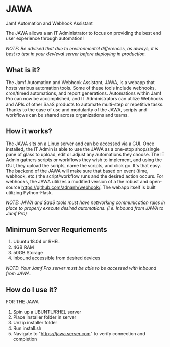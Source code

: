 # JAWA 
Jamf Automation and Webhook Assistant

The JAWA allows a an IT Administrator to focus on providing the best end user experience through automation!

*NOTE: Be advised that due to environmental differences, as always, it is best to test in your dev/eval server before deploying in production.*

## What is it?

The Jamf Automation and Webhook Assistant, JAWA, is a webapp that hosts various automation tools. Some of these tools include webhooks, cron/timed automations, and report generations.  Automations within Jamf Pro can now be accomplished, and IT Administrators can utilize Webhooks and APIs of other SaaS products to automate multi-step or repetitive tasks.  Thanks to the ease of use and modularity of the JAWA, scripts and workflows can be shared across organizations and teams.

## How it works?

The JAWA sits on a Linux server and can be accessed via a GUI. Once installed, the IT Admin is able to use the JAWA as a one-stop shop/single pane of glass to upload, edit or adjust any automations they choose. The IT Admin gathers scripts or workflows they wish to implement, and using the GUI, they upload the scripts, name the scripts, and click go. It's that easy. The backend of the JAWA will make sure that based on event (time, webhook, etc.) the script/workflow runs and the desired action occurs. For webhooks, the JAWA utilizes a modified version of a the robust and open-source https://github.com/adnanh/webhook/. The webapp itself is built utilizing Python-Flask.

*NOTE: JAWA and SaaS tools must have networking communication rules in place to properly execute desired automations. (i.e. Inbound from JAWA to Jamf Pro)*


## Minimum Server Requriements
1. Ubuntu 18.04 or RHEL
2. 4GB RAM
3. 50GB Storage
4. Inbound accessible from desired devices

*NOTE: Your Jamf Pro server must be able to be accessed with inbound from JAWA.*


## How do I use it?
FOR THE JAWA
1. Spin up a UBUNTU/RHEL server
2. Place installer folder in server
3. Unzip installer folder
4. Run install.sh
5. Navigate to "https://jawa.server.com" to verify connection and completion